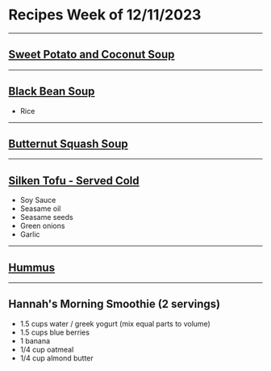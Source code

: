 # Recipes Week of 12/11/2023

---

## [Sweet Potato and Coconut Soup](https://minimalistbaker.com/wprm_print/36265)

---

## [Black Bean Soup](./blackBeanSoup.md)
- Rice

---

## [Butternut Squash Soup](https://cookieandkate.com/roasted-butternut-squash-soup/print/23988/)

---

## [Silken Tofu - Served Cold](https://www.cookerru.com/wprm_print/7116)

- Soy Sauce
- Seasame oil
- Seasame seeds
- Green onions
- Garlic

---

## [Hummus](./Hummus.md)

---

## Hannah's Morning Smoothie (2 servings)

- 1.5 cups water / greek yogurt (mix equal parts to volume)
- 1.5 cups blue berries
- 1 banana
- 1/4 cup oatmeal
- 1/4 cup almond butter